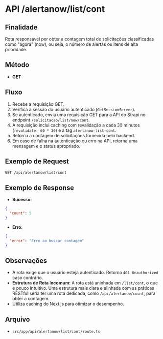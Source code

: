 # API /alertanow/list/cont

## Finalidade
Rota responsável por obter a contagem total de solicitações classificadas como "agora" (now), ou seja, o número de alertas ou itens de alta prioridade.

## Método
- **GET**

## Fluxo
1.  Recebe a requisição GET.
2.  Verifica a sessão do usuário autenticado (`GetSessionServer`).
3.  Se autenticado, envia uma requisição GET para a API do Strapi no endpoint `/solicitacao/list/now/cont`.
4.  A requisição inclui caching com revalidação a cada 30 minutos (`revalidate: 60 * 30`) e a tag `alertanow-list-cont`.
5.  Retorna a contagem de solicitações fornecida pelo backend.
6.  Em caso de falha na autenticação ou erro na API, retorna uma mensagem e o status apropriado.

## Exemplo de Request
```http
GET /api/alertanow/list/cont
```

## Exemplo de Response
- **Sucesso:**
```json
{
  "count": 5
}
```
- **Erro:**
```json
{
  "error": "Erro ao buscar contagem"
}
```

## Observações
- A rota exige que o usuário esteja autenticado. Retorna `401 Unauthorized` caso contrário.
- **Estrutura de Rota Incomum:** A rota está aninhada em `/list/cont`, o que é pouco intuitivo. Uma estrutura mais clara e alinhada com as práticas RESTful seria ter uma rota dedicada, como `/api/alertanow/count`, para obter a contagem.
- Utiliza caching do Next.js para otimizar o desempenho.

## Arquivo
- `src/app/api/alertanow/list/cont/route.ts`
